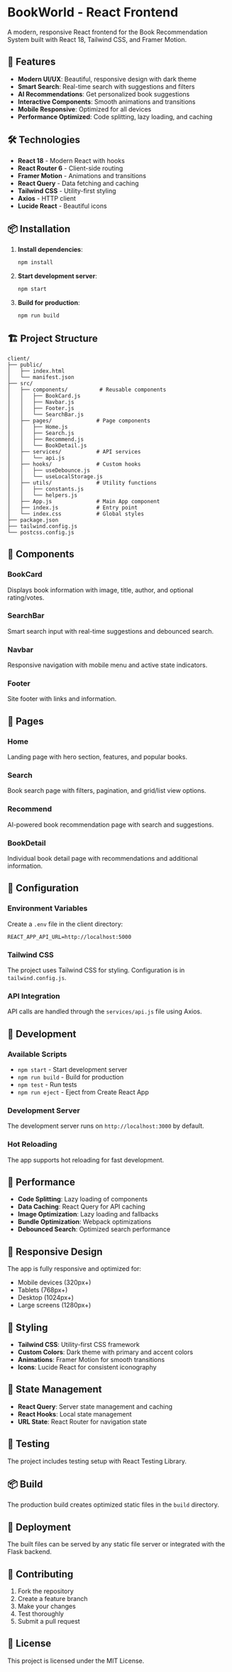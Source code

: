 # BookWorld - React Frontend

A modern, responsive React frontend for the Book Recommendation System built with React 18, Tailwind CSS, and Framer Motion.

## 🚀 Features

- **Modern UI/UX**: Beautiful, responsive design with dark theme
- **Smart Search**: Real-time search with suggestions and filters
- **AI Recommendations**: Get personalized book suggestions
- **Interactive Components**: Smooth animations and transitions
- **Mobile Responsive**: Optimized for all devices
- **Performance Optimized**: Code splitting, lazy loading, and caching

## 🛠️ Technologies

- **React 18** - Modern React with hooks
- **React Router 6** - Client-side routing
- **Framer Motion** - Animations and transitions
- **React Query** - Data fetching and caching
- **Tailwind CSS** - Utility-first styling
- **Axios** - HTTP client
- **Lucide React** - Beautiful icons

## 📦 Installation

1. **Install dependencies**:
   ```bash
   npm install
   ```

2. **Start development server**:
   ```bash
   npm start
   ```

3. **Build for production**:
   ```bash
   npm run build
   ```

## 🏗️ Project Structure

```
client/
├── public/
│   ├── index.html
│   └── manifest.json
├── src/
│   ├── components/          # Reusable components
│   │   ├── BookCard.js
│   │   ├── Navbar.js
│   │   ├── Footer.js
│   │   └── SearchBar.js
│   ├── pages/              # Page components
│   │   ├── Home.js
│   │   ├── Search.js
│   │   ├── Recommend.js
│   │   └── BookDetail.js
│   ├── services/           # API services
│   │   └── api.js
│   ├── hooks/              # Custom hooks
│   │   ├── useDebounce.js
│   │   └── useLocalStorage.js
│   ├── utils/              # Utility functions
│   │   ├── constants.js
│   │   └── helpers.js
│   ├── App.js              # Main App component
│   ├── index.js            # Entry point
│   └── index.css           # Global styles
├── package.json
├── tailwind.config.js
└── postcss.config.js
```

## 🎨 Components

### BookCard
Displays book information with image, title, author, and optional rating/votes.

### SearchBar
Smart search input with real-time suggestions and debounced search.

### Navbar
Responsive navigation with mobile menu and active state indicators.

### Footer
Site footer with links and information.

## 📱 Pages

### Home
Landing page with hero section, features, and popular books.

### Search
Book search page with filters, pagination, and grid/list view options.

### Recommend
AI-powered book recommendation page with search and suggestions.

### BookDetail
Individual book detail page with recommendations and additional information.

## 🔧 Configuration

### Environment Variables
Create a `.env` file in the client directory:

```env
REACT_APP_API_URL=http://localhost:5000
```

### Tailwind CSS
The project uses Tailwind CSS for styling. Configuration is in `tailwind.config.js`.

### API Integration
API calls are handled through the `services/api.js` file using Axios.

## 🚀 Development

### Available Scripts

- `npm start` - Start development server
- `npm run build` - Build for production
- `npm test` - Run tests
- `npm run eject` - Eject from Create React App

### Development Server
The development server runs on `http://localhost:3000` by default.

### Hot Reloading
The app supports hot reloading for fast development.

## 🎯 Performance

- **Code Splitting**: Lazy loading of components
- **Data Caching**: React Query for API caching
- **Image Optimization**: Lazy loading and fallbacks
- **Bundle Optimization**: Webpack optimizations
- **Debounced Search**: Optimized search performance

## 📱 Responsive Design

The app is fully responsive and optimized for:
- Mobile devices (320px+)
- Tablets (768px+)
- Desktop (1024px+)
- Large screens (1280px+)

## 🎨 Styling

- **Tailwind CSS**: Utility-first CSS framework
- **Custom Colors**: Dark theme with primary and accent colors
- **Animations**: Framer Motion for smooth transitions
- **Icons**: Lucide React for consistent iconography

## 🔄 State Management

- **React Query**: Server state management and caching
- **React Hooks**: Local state management
- **URL State**: React Router for navigation state

## 🧪 Testing

The project includes testing setup with React Testing Library.

## 📦 Build

The production build creates optimized static files in the `build` directory.

## 🚀 Deployment

The built files can be served by any static file server or integrated with the Flask backend.

## 🤝 Contributing

1. Fork the repository
2. Create a feature branch
3. Make your changes
4. Test thoroughly
5. Submit a pull request

## 📄 License

This project is licensed under the MIT License.
